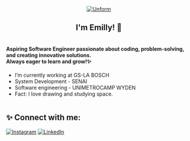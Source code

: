 <p align="center">
  <a href="https://github.com/Emillyme">
    <img src="https://i.pinimg.com/736x/87/6a/d5/876ad5742936a67491ada3e51dd3744e.jpg" alt="Unform" />
  </a>
</p>
<h2 align="center">I'm Emilly! 🌻</h2>

<div style="display: flex; align-items: flex-start;">

  <!-- Text Section -->
  <div style="flex: 1; margin-right: 20px;">
    <h4>Aspiring Software Engineer passionate about coding, problem-solving, and creating innovative solutions. <br> Always eager to learn and grow!✨</h4>
    <ul>
      <li>I’m currently working at GS-LA BOSCH</li>
      <li>System Development - SENAI</li>
      <li>Software engineering - UNIMETROCAMP WYDEN </li>
      <li>Fact: I love drawing and studying space.</li>
    </ul>
  </div>

</div>





## ✨ Connect with me:
[![Instagram](https://img.shields.io/badge/Instagram-%23E4405F.svg?logo=Instagram&logoColor=white)](https://instagram.com/https://www.instagram.com/emill.ymell/) [![LinkedIn](https://img.shields.io/badge/LinkedIn-%230077B5.svg?logo=linkedin&logoColor=white)](https://linkedin.com/in/https://www.linkedin.com/in/emilly-mello-a02a55248/) 
